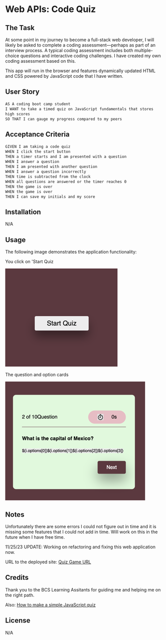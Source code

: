 # Web APIs: Code Quiz

## The Task

At some point in my journey to become a full-stack web developer, I will likely be asked to complete a coding assessment&mdash;perhaps as part of an interview process. A typical coding assessment includes both multiple-choice questions and interactive coding challenges. I have created my own coding assessment based on this. 

This app will run in the browser and features dynamically updated HTML and CSS powered by JavaScript code that I have written.

## User Story

```
AS A coding boot camp student
I WANT to take a timed quiz on JavaScript fundamentals that stores high scores
SO THAT I can gauge my progress compared to my peers
```

## Acceptance Criteria

```
GIVEN I am taking a code quiz
WHEN I click the start button
THEN a timer starts and I am presented with a question
WHEN I answer a question
THEN I am presented with another question
WHEN I answer a question incorrectly
THEN time is subtracted from the clock
WHEN all questions are answered or the timer reaches 0
THEN the game is over
WHEN the game is over
THEN I can save my initials and my score
```
## Installation

N/A


## Usage

The following image demonstrates the application functionality:

You click on 'Start Quiz

![You click on 'Start Quiz'](./Assets/Images/Home.png)

The question and option cards

![The question and option cards'](./Assets/Images/Card.png)

## Notes

Unfortunately there are some errors I could not figure out in time and it is missing some features that I could not add in time. Will work on this in the future when I have free time. 

11/25/23 UPDATE: Working on refactoring and fixing this web application now. 

URL to the deployed site: 
[Quiz Game URL](https://gera1313.github.io/4-Code-Quiz/)


## Credits

Thank you to the BCS Learning Assitants for guiding me and helping me on the right path. 

Also: 
[How to make a simple JavaScript quiz](https://simplestepscode.com/javascript-quiz-tutorial/)

## License
N/A